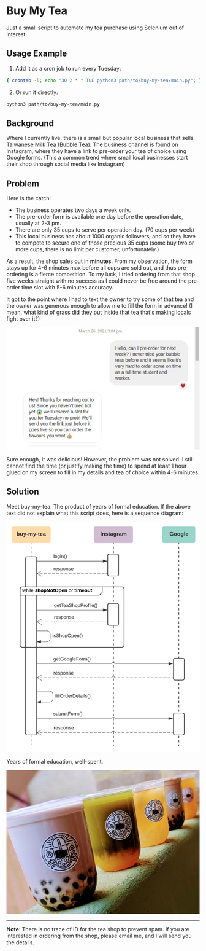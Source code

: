 # Buy My Tea

Just a small script to automate my tea purchase using Selenium out of interest.

## Usage Example

1. Add it as a cron job to run every Tuesday:

```sh
{ crontab -l; echo "30 2 * * TUE python3 path/to/buy-my-tea/main.py"; } | crontab -
```

2. Or run it directly:

```sh
python3 path/to/buy-my-tea/main.py
```

## Background

Where I currently live, there is a small but popular local business that sells [Taiwanese Milk Tea (Bubble Tea)][1]. The business channel is found on Instagram, where they have a link to pre-order your tea of choice using Google forms. (This a common trend where small local businesses start their shop through social media like Instagram) 

## Problem 

Here is the catch:
- The business operates two days a week only. 
- The pre-order form is available one day before the operation date, usually at 2-3 pm.
- There are only 35 cups to serve per operation day. (70 cups per week) 
- This local business has about 1000 organic followers, and so they have to compete to secure one of those precious 35 cups (some buy two or more cups, there is no limit per customer, unfortunately.) 

As a result, the shop sales out in **minutes**. From my observation, the form stays up for 4-6 minutes max before all cups are sold out, and thus pre-ordering is a fierce competition. To my luck, I tried ordering from that shop five weeks straight with no success as I could never be free around the pre-order time slot with 5-6 minutes accuracy. 

It got to the point where I had to text the owner to try some of that tea and the owner was generous enough to allow me to fill the form in advance! (I mean, what kind of grass did they put inside that tea that's making locals fight over it?) 

![Asking to pre-order in advance](/imgs/old_convo.jpg)

Sure enough, it was delicious! However, the problem was not solved. I still cannot find the time (or justify making the time) to spend at least 1 hour glued on my screen to fill in my details and tea of choice within 4-6 minutes.

## Solution

Meet buy-my-tea. The product of years of formal education. If the above text did not explain what this script does, here is a sequence diagram:

![Scripts's sequence diagram](/imgs/buy-my-tea_seq.png)

Years of formal education, well-spent.

![Bubble teas](/imgs/bubble_teas.jpg)

---

**Note**: 
There is no trace of ID for the tea shop to prevent spam.
If you are interested in ordering from the shop, please email me, and I will send you the details.

[1]: https://en.m.wikipedia.org/wiki/Bubble_tea
